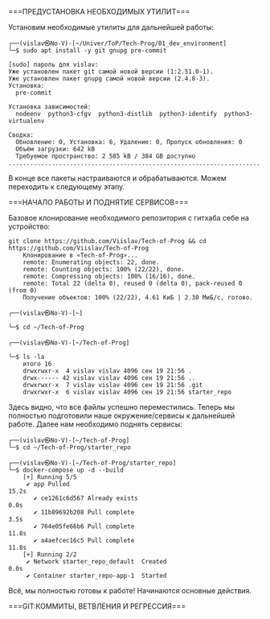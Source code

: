 ===ПРЕДУСТАНОВКА НЕОБХОДИМЫХ УТИЛИТ===

Установим необходимые утилиты для дальнейшей работы:

	┌──(vislav㉿No-V)-[~/Univer/ToP/Tech-Prog/01_dev_environment]
	└─$ sudo apt install -y git gnupg pre-commit
	
	[sudo] пароль для vislav: 
	Уже установлен пакет git самой новой версии (1:2.51.0-1).         
	Уже установлен пакет gnupg самой новой версии (2.4.8-3).
	Установка:
	  pre-commit
	
	Установка зависимостей:
	  nodeenv  python3-cfgv  python3-distlib  python3-identify  python3-virtualenv
	
	Сводка:
	  Обновление: 0, Установка: 6, Удаление: 0, Пропуск обновления: 0
	  Объём загрузки: 642 kB
	  Требуемое пространство: 2 585 kB / 384 GB доступно
	...........................................................................................
В конце все пакеты настраиваются и обрабатываются. Можем переходить к следующему этапу.

===НАЧАЛО РАБОТЫ И ПОДНЯТИЕ СЕРВИСОВ===

Базовое клонирование необходимого репозитория с гитхаба себе на устройство: 

	git clone https://github.com/Viislav/Tech-of-Prog && cd https://github.com/Viislav/Tech-of-Prog
		Клонирование в «Tech-of-Prog»...
		remote: Enumerating objects: 22, done.
		remote: Counting objects: 100% (22/22), done.
		remote: Compressing objects: 100% (16/16), done.
		remote: Total 22 (delta 0), reused 0 (delta 0), pack-reused 0 (from 0)
		Получение объектов: 100% (22/22), 4.61 КиБ | 2.30 МиБ/с, готово.
                                                                                                                                          
	┌──(vislav㉿No-V)-[~]

	└─$ cd ~/Tech-of-Prog
                                                                                                                                              
	┌──(vislav㉿No-V)-[~/Tech-of-Prog]
	
	└─$ ls -la
		итого 16
		drwxrwxr-x  4 vislav vislav 4096 сен 19 21:56 .
		drwx------ 42 vislav vislav 4096 сен 19 21:56 ..
		drwxrwxr-x  7 vislav vislav 4096 сен 19 21:56 .git
		drwxrwxr-x  6 vislav vislav 4096 сен 19 21:56 starter_repo

Здесь видно, что все файлы успешно переместились.
Теперь мы полностью подготовили наше окружение/сервисы к дальнейшей работе.
Далее нам необходимо поднять сервисы: 
	
 	┌──(vislav㉿No-V)-[~/Tech-of-Prog]
	└─$ cd ~/Tech-of-Prog/starter_repo 
	                                                                                                                                                    
	┌──(vislav㉿No-V)-[~/Tech-of-Prog/starter_repo]
	└─$ docker-compose up -d --build     
		[+] Running 5/5
		 ✔ app Pulled                                                                                                                                 15.2s 
		   ✔ ce1261c6d567 Already exists                                                                                                               0.0s 
		   ✔ 11b89692b208 Pull complete                                                                                                                3.5s 
		   ✔ 764e05fe66b6 Pull complete                                                                                                               11.8s 
		   ✔ a4aefcec16c5 Pull complete                                                                                                               11.8s 
		[+] Running 2/2
		 ✔ Network starter_repo_default  Created                                                                                                       0.0s 
		 ✔ Container starter_repo-app-1  Started  
Всё, мы полностью готовы к работе! Начинаются основные действия.

===GIT:КОММИТЫ, ВЕТВЛЕНИЯ И РЕГРЕССИЯ===
